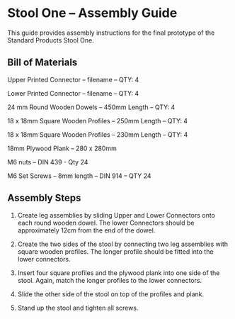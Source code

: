 # Stool One – Assembly Guide
This guide provides assembly instructions for the final prototype of the Standard Products Stool One.

## Bill of Materials

Upper Printed Connector – filename – QTY: 4

Lower Printed Connector – filename – QTY: 4

24 mm Round Wooden Dowels – 450mm Length – QTY: 4

18 x 18mm Square Wooden Profiles – 250mm Length – QTY: 4

18 x 18mm Square Wooden Profiles – 230mm Length – QTY: 4

18mm Plywood Plank – 280 x 280mm

M6 nuts – DIN 439 - Qty 24

M6 Set Screws – 8mm length – DIN 914 – QTY 24
## Assembly Steps
1. Create leg assemblies by sliding Upper and Lower Connectors onto each round wooden dowel. The lower Connectors should be approximately 12cm from the end of the dowel.

2. Create the two sides of the stool by connecting two leg assemblies with square wooden profiles. The longer profile should be fitted into the lower connectors.

3. Insert four square profiles and the plywood plank into one side of the stool. Again, match the longer profiles to the lower connectors.

4. Slide the other side of the stool on top of the profiles and plank.

5. Stand up the stool and tighten all screws.
